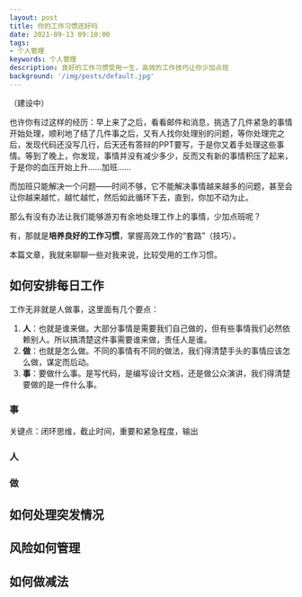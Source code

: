 ```yaml
---
layout: post
title: 你的工作习惯还好吗
date: 2021-09-13 09:10:00
tags:
- 个人管理
keywords: 个人管理
description: 良好的工作习惯受用一生，高效的工作技巧让你少加点班
background: '/img/posts/default.jpg'
---
```


（建设中）

也许你有过这样的经历：早上来了之后，看看邮件和消息，挑选了几件紧急的事情开始处理，顺利地了结了几件事之后，又有人找你处理别的问题，等你处理完之后，发现代码还没写几行，后天还有答辩的PPT要写，于是你又着手处理这些事情。等到了晚上，你发现，事情并没有减少多少，反而又有新的事情积压了起来，于是你的血压开始上升……加班……

而加班只能解决一个问题——时间不够，它不能解决事情越来越多的问题，甚至会让你越来越忙，越忙越忙，然后如此循环下去，直到，你加不动为止。

那么有没有办法让我们能够游刃有余地处理工作上的事情，少加点班呢？

有，那就是**培养良好的工作习惯**，掌握高效工作的“套路”（技巧）。

本篇文章，我就来聊聊一些对我来说，比较受用的工作习惯。

## 如何安排每日工作

工作无非就是人做事，这里面有几个要点：

1. **人**：也就是谁来做。大部分事情是需要我们自己做的，但有些事情我们必然依赖别人。所以搞清楚这件事需要谁来做，责任人是谁。
2. **做**：也就是怎么做。不同的事情有不同的做法，我们得清楚手头的事情应该怎么做，谋定而后动。
3. **事**：要做什么事。是写代码，是编写设计文档，还是做公众演讲，我们得清楚要做的是一件什么事。

### 事

关键点：闭环思维，截止时间，重要和紧急程度，输出

### 人

### 做

## 如何处理突发情况

## 风险如何管理

## 如何做减法

